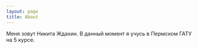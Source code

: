 ```yaml
---
layout: page
title: About
---
```

Меня зовут Никита Ждахин.
В данный момент я учусь в Пермском ГАТУ на 5 курсе.
